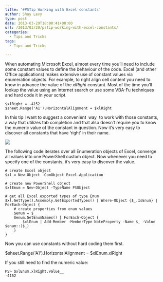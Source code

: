 ```yaml
---
title: '#PSTip Working with Excel constants'
author: Shay Levy
type: post
date: 2013-03-20T18:00:41+00:00
url: /2013/03/20/pstip-working-with-excel-constants/
categories:
  - Tips and Tricks
tags:
  - Tips and Tricks

---
```

When automating Microsoft Excel, almost every time you&#8217;ll need to include some constant values to define the behaviour of the code. Excel (and other Office applications) makes extensive use of constant values via enumeration objects. For example, to right align cell content you need to know in advance the value of the _xlRight_ constant. Most of the time you&#8217;ll lookup the value using an Internet search or use some VBA-Fu techniques and hard code it in your script.

```
$xlRight = -4152
$sheet.Range('A1').HorizontalAlignment = $xlRight
```

In this tip I want to suggest a convenient  way  to work with those constants, a way that utilizes tab completion and that also doesn&#8217;t require you to know the numeric value of the constant in question. Now it&#8217;s very easy to discover all constants that have &#8216;right&#8217; in their name.

![](/images/xlEnum.png)

The following code iterates over all Enumeration objects of Excel, converge all values into one PowerShell custom object. Now whenever you need to specify one of the constants, it&#8217;s very easy to discover the value.

```
# create Excel object
$xl = New-Object -ComObject Excel.Application

# create new PowerShell object
$xlEnum = New-Object -TypeName PSObject

# get all Excel exported types of type Enum
$xl.GetType().Assembly.GetExportedTypes() | Where-Object {$_.IsEnum} | ForEach-Object {
	# create properties from enum values
	$enum = $_
	$enum.GetEnumNames() | ForEach-Object {
    	$xlEnum | Add-Member -MemberType NoteProperty -Name $_ -Value $enum::($_)
	}
}
```

Now you can use constants without hard coding them first.

$sheet.Range('A1').HorizontalAlignment = $xlEnum.xlRight


If you still need to find the numeric value:

```
PS> $xlEnum.xlRight.value__
-4152
```

